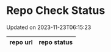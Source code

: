 # Repo Check Status

Updated on 2023-11-23T06:15:23

| repo url | repo status |
| -------- | -------- | 
